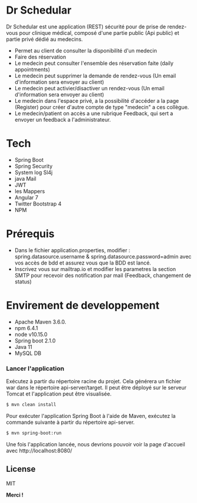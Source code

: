 # Dr Schedular


Dr Schedular est une application (REST) sécurité pour de prise de rendez-vous pour clinique médical, composé d'une partie public (Api public) et partie privé dédié au medecins.

  - Permet au client de consulter la disponibilité d'un medecin
  - Faire des réservation
  - Le medecin peut consulter l'ensemble des réservation faite (daily appointments)
  - Le medecin peut supprimer la demande de rendez-vous (Un email d'information sera envoyer au client)
  - Le medecin peut activier/disactiver un rendez-vous (Un email d'information sera envoyer au client)
  - Le medecin dans l'espace privé, a la possibilité d'accéder a la page (Register) pour créer d'autre compte de type "medecin" a ces collègue.
  - Le medecin/patient on accès a une rubrique Feedback, qui sert a envoyer un feedback a l'administrateur.

# Tech

  - Spring Boot
  - Spring Security
  - System log Sl4j
  - java Mail
  - JWT
  - les Mappers
  - Angular 7
  - Twitter Bootstrap 4
  - NPM

# Prérequis 

  - Dans le fichier application.properties, modifier : spring.datasource.username & spring.datasource.password=admin avec vos accès de bdd et assurez vous que la BDD est lancé.
  - Inscrivez vous sur mailtrap.io et modifier les parametres la section SMTP pour recevoir des notification par mail (Feedback, changement de status)

# Envirement de developpement 

  - Apache Maven 3.6.0.
  - npm 6.4.1
  - node v10.15.0
  - Spring boot 2.1.0
  - Java 11
  - MySQL DB

### Lancer l'application

Exécutez à partir du répertoire racine du projet. Cela générera un fichier war dans le répertoire api-server/target. Il peut être déployé sur le serveur Tomcat et l'application peut être visualisée.
```sh
$ mvn clean install 
```
Pour exécuter l'application Spring Boot à l'aide de Maven, exécutez la commande suivante à partir du répertoire api-server.
```sh
$ mvn spring-boot:run
```
Une fois l'application lancée, nous devrions pouvoir voir la page d'accueil avec http://localhost:8080/

License
----

MIT


**Merci !**

[//]: # (These are reference links used in the body of this note and get stripped out when the markdown processor does its job. There is no need to format nicely because it shouldn't be seen. Thanks SO - http://stackoverflow.com/questions/4823468/store-comments-in-markdown-syntax)

   [screenshot1]: <https://github.com/Alilat-imad/dr-schedular/screenshots/screenshot1.png>
   [screenshot2]: <https://github.com/Alilat-imad/dr-schedular/screenshots/screenshot2.png>
   [screenshot3]: <https://github.com/Alilat-imad/dr-schedular/screenshots/screenshot3.png>
   [screenshot4]: <https://github.com/Alilat-imad/dr-schedular/screenshots/screenshot4.png>
   [screenshot5]: <https://github.com/Alilat-imad/dr-schedular/screenshots/screenshot5.png>
   [screenshot6]: <https://github.com/Alilat-imad/dr-schedular/screenshots/screenshot6.png>
   